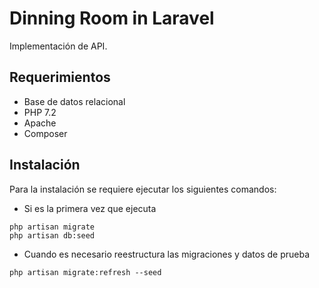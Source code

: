 # Dinning Room in Laravel

Implementación de API.

## Requerimientos

- Base de datos relacional
- PHP 7.2
- Apache
- Composer

## Instalación

Para la instalación se requiere ejecutar los siguientes comandos:

- Si es la primera vez que ejecuta

```console
php artisan migrate
php artisan db:seed
```
- Cuando es necesario reestructura las migraciones y datos de prueba

```console
php artisan migrate:refresh --seed
```
